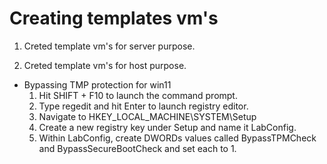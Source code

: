 # Creating templates vm's

1. Creted template vm's for server purpose.


2. Creted template vm's for host purpose.
- Bypassing TMP protection for win11
    1. Hit SHIFT + F10 to launch the command prompt. 
    2. Type regedit and hit Enter to launch registry editor.
    3. Navigate to HKEY_LOCAL_MACHINE\SYSTEM\Setup
    4. Create a new registry key under Setup and name it LabConfig.
    5. Within  LabConfig, create DWORDs values called BypassTPMCheck and BypassSecureBootCheck and set each to 1.